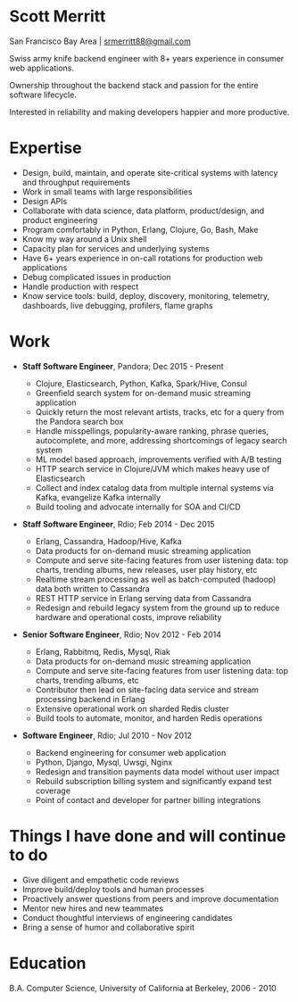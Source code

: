 # Scott Merritt

San Francisco Bay Area | srmerritt88@gmail.com

Swiss army knife backend engineer with 8+ years experience in consumer web applications.

Ownership throughout the backend stack and passion for the entire software lifecycle.

Interested in reliability and making developers happier and more productive.

# Expertise

* Design, build, maintain, and operate site-critical systems with latency and throughput requirements
* Work in small teams with large responsibilities
* Design APIs
* Collaborate with data science, data platform, product/design, and product engineering
* Program comfortably in Python, Erlang, Clojure, Go, Bash, Make
* Know my way around a Unix shell
* Capacity plan for services and underlying systems
* Have 6+ years experience in on-call rotations for production web applications
* Debug complicated issues in production
* Handle production with respect
* Know service tools: build, deploy, discovery, monitoring, telemetry, dashboards, live debugging, profilers, flame graphs

# Work

* **Staff Software Engineer**, Pandora; Dec 2015 - Present
  * Clojure, Elasticsearch, Python, Kafka, Spark/Hive, Consul
  * Greenfield search system for on-demand music streaming application
  * Quickly return the most relevant artists, tracks, etc for a query from the Pandora search box
  * Handle misspellings, popularity-aware ranking, phrase queries, autocomplete, and more, addressing shortcomings of legacy search system
  * ML model based approach, improvements verified with A/B testing
  * HTTP search service in Clojure/JVM which makes heavy use of Elasticsearch
  * Collect and index catalog data from multiple internal systems via Kafka, evangelize Kafka internally
  * Build tooling and advocate internally for SOA and CI/CD

* **Staff Software Engineer**, Rdio; Feb 2014 - Dec 2015
  * Erlang, Cassandra, Hadoop/Hive, Kafka
  * Data products for on-demand music streaming application
  * Compute and serve site-facing features from user listening data: top charts, trending albums, new releases, user play history, etc
  * Realtime stream processing as well as batch-computed (hadoop) data both written to Cassandra
  * REST HTTP service in Erlang serving data from Cassandra
  * Redesign and rebuild legacy system from the ground up to reduce hardware and operational costs, improve reliability

* **Senior Software Engineer**, Rdio; Nov 2012 - Feb 2014
  * Erlang, Rabbitmq, Redis, Mysql, Riak
  * Data products for on-demand music streaming application
  * Compute and serve site-facing features from user listening data: top charts, trending albums, etc
  * Contributor then lead on site-facing data service and stream processing backend in Erlang
  * Extensive operational work on sharded Redis cluster
  * Build tools to automate, monitor, and harden Redis operations

* **Software Engineer**, Rdio; Jul 2010 - Nov 2012
  * Backend engineering for consumer web application
  * Python, Django, Mysql, Uwsgi, Nginx
  * Redesign and transition payments data model without user impact
  * Rebuild subscription billing system and significantly expand test coverage
  * Point of contact and developer for partner billing integrations

# Things I have done and will continue to do

* Give diligent and empathetic code reviews
* Improve build/deploy tools and human processes
* Proactively answer questions from peers and improve documentation
* Mentor new hires and new teammates
* Conduct thoughtful interviews of engineering candidates
* Bring a sense of humor and collaborative spirit

# Education

B.A. Computer Science, University of California at Berkeley, 2006 - 2010
